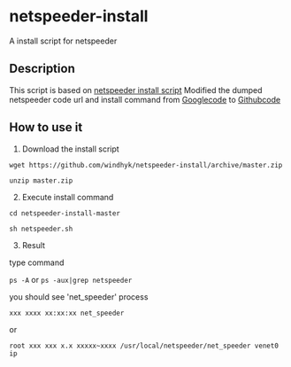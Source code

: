 # netspeeder-install
A install script for netspeeder
## Description
This script is based on [netspeeder install script]( http://linux.linzhihao.cn/shell/netspeeder.sh)
Modified the dumped netspeeder code url and install command from [Googlecode](https://code.google.com/archive/p/net-speeder/) to [Githubcode](https://github.com/snooda/net-speeder)
## How to use it

  1. Download the install script
  
  `wget https://github.com/windhyk/netspeeder-install/archive/master.zip`
  
  `unzip master.zip`
  
  2. Execute install command
  
  `cd netspeeder-install-master`
  
  `sh netspeeder.sh`
  
  3. Result
  
  type command
  
  `ps -A` or `ps -aux|grep netspeeder` 
  
  you should see 'net_speeder' process
  
  `xxx xxxx xx:xx:xx net_speeder`
  
   or
  
  `root xxx xxx x.x xxxxx~xxxx /usr/local/netspeeder/net_speeder venet0 ip` 
  
 
